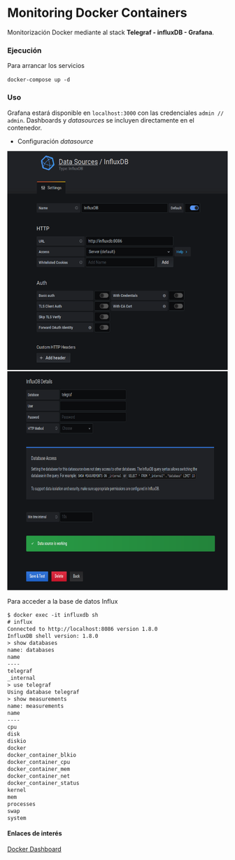 # Monitoring Docker Containers

Monitorización Docker mediante al stack **Telegraf - influxDB - Grafana**.

### Ejecución

Para arrancar los servicios

`docker-compose up -d`

### Uso

Grafana estará disponible en `localhost:3000` con las credenciales `admin // admin`. Dashboards y *datasources* se incluyen directamente en el contenedor.

- Configuración *datasource*

<img src="./images/influx-data-source.png" width="550" height="500">

<img src="./images/influx-data-source-2.png" width="550" height="500">

Para acceder a la base de datos Influx

~~~
$ docker exec -it influxdb sh
# influx
Connected to http://localhost:8086 version 1.8.0
InfluxDB shell version: 1.8.0
> show databases
name: databases
name
----
telegraf
_internal
> use telegraf
Using database telegraf
> show measurements
name: measurements
name
----
cpu
disk
diskio
docker
docker_container_blkio
docker_container_cpu
docker_container_mem
docker_container_net
docker_container_status
kernel
mem
processes
swap
system
~~~


#### Enlaces de interés

[Docker Dashboard](https://grafana.com/grafana/dashboards/10585)
